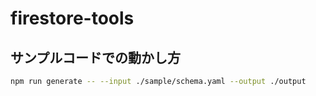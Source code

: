 # firestore-tools

## サンプルコードでの動かし方

```bash
npm run generate -- --input ./sample/schema.yaml --output ./output
```